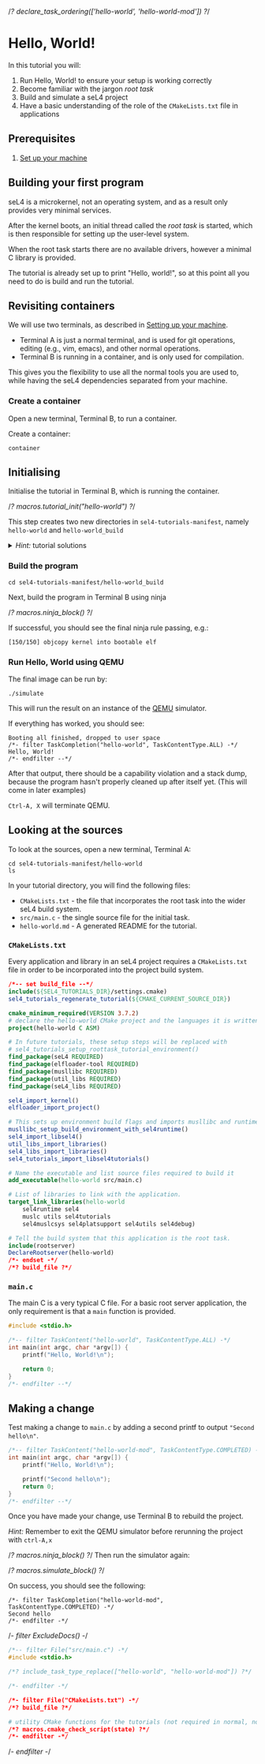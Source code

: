 <!--
  Copyright 2017, Data61, CSIRO (ABN 41 687 119 230)

  SPDX-License-Identifier: BSD-2-Clause
-->

/*? declare_task_ordering(['hello-world', 'hello-world-mod']) ?*/
# Hello, World!

In this tutorial you will:

1. Run Hello, World! to ensure your setup is working correctly
2. Become familiar with the jargon *root task*
3. Build and simulate a seL4 project
4. Have a basic understanding of the role of the `CMakeLists.txt` file in applications

## Prerequisites
1. [Set up your machine](https://docs.sel4.systems/Tutorials/setting-up)

## Building your first program
seL4 is a microkernel, not an operating system, and as a result only provides very minimal services.

After the kernel boots, an initial thread called the *root task* is started, which is then responsible for setting up the user-level system.

When the root task starts there are no available drivers, however a minimal C library is provided.

The tutorial is already set up to print "Hello, world!", so at this point  all you need to do is build and run the tutorial.

## Revisiting containers

We will use two terminals, as described in [Setting up your machine](https://docs.sel4.systems/Tutorials/setting-up#mapping-a-container).
 - Terminal A is just a normal terminal, and is used for git operations, editing (e.g., vim, emacs), and other normal operations.
 - Terminal B is running in a container, and is only used for compilation.

This gives you the flexibility to use all the normal tools you are used to, while having the seL4 dependencies separated from your machine.

### Create a container

Open a new terminal, Terminal B, to run a container.


Create a container:

```
container
```

## Initialising

Initialise the tutorial in Terminal B, which is running the container.

/*? macros.tutorial_init("hello-world") ?*/

This step creates two new directories in `sel4-tutorials-manifest`, namely `hello-world` and `hello-world_build`

<details markdown='1'>

<summary><em>Hint:</em> tutorial solutions</summary>
<br>
All tutorials come with complete solutions. To get solutions run:

/*? macros.tutorial_init_with_solution("hello-world") ?*/

This will generate another `hello-world` directory and `hello-world_build` directory, with unique names, e.g. `hello-world44h1po5q` and `hello-world44h1po5q_build`.

</details>



### Build the program

```
cd sel4-tutorials-manifest/hello-world_build
```

Next, build the program in Terminal B using ninja

/*? macros.ninja_block() ?*/

If successful, you should see the final ninja rule passing, e.g.:

```
[150/150] objcopy kernel into bootable elf
```

### Run Hello, World using QEMU

The final image can be run by:

```
./simulate
```

This will run the result on an instance of the [QEMU](https://www.qemu.org) simulator.

If everything has worked, you should see:

```
Booting all finished, dropped to user space
/*- filter TaskCompletion("hello-world", TaskContentType.ALL) -*/
Hello, World!
/*- endfilter --*/
```

After that output, there should be a capability violation and a stack dump,
because the program hasn't properly cleaned up after itself yet. (This will come in later examples)

`Ctrl-A, X` will terminate QEMU.

## Looking at the sources
To look at the sources, open a new terminal, Terminal A:

```
cd sel4-tutorials-manifest/hello-world
ls
```

In your tutorial directory, you will find the following files:
 * `CMakeLists.txt` - the file that incorporates the root task into the wider seL4 build system.
 * `src/main.c` - the single source file for the initial task.
 * `hello-world.md` - A generated README for the tutorial.

### `CMakeLists.txt`

Every application and library in an seL4 project requires a `CMakeLists.txt` file in order to be
 incorporated into the project build system.

```cmake
/*-- set build_file --*/
include(${SEL4_TUTORIALS_DIR}/settings.cmake)
sel4_tutorials_regenerate_tutorial(${CMAKE_CURRENT_SOURCE_DIR})

cmake_minimum_required(VERSION 3.7.2)
# declare the hello-world CMake project and the languages it is written in (just C)
project(hello-world C ASM)

# In future tutorials, these setup steps will be replaced with
# sel4_tutorials_setup_roottask_tutorial_environment()
find_package(seL4 REQUIRED)
find_package(elfloader-tool REQUIRED)
find_package(musllibc REQUIRED)
find_package(util_libs REQUIRED)
find_package(seL4_libs REQUIRED)

sel4_import_kernel()
elfloader_import_project()

# This sets up environment build flags and imports musllibc and runtime libraries.
musllibc_setup_build_environment_with_sel4runtime()
sel4_import_libsel4()
util_libs_import_libraries()
sel4_libs_import_libraries()
sel4_tutorials_import_libsel4tutorials()

# Name the executable and list source files required to build it
add_executable(hello-world src/main.c)

# List of libraries to link with the application.
target_link_libraries(hello-world
    sel4runtime sel4
    muslc utils sel4tutorials
    sel4muslcsys sel4platsupport sel4utils sel4debug)

# Tell the build system that this application is the root task. 
include(rootserver)
DeclareRootserver(hello-world)
/*- endset -*/
/*? build_file ?*/
```

### `main.c`

The main C is a very typical C file. For a basic root server application, the only requirement is that 
a `main` function is provided. 

```c
#include <stdio.h>

/*-- filter TaskContent("hello-world", TaskContentType.ALL) -*/
int main(int argc, char *argv[]) {
    printf("Hello, World!\n");

    return 0;
}
/*- endfilter --*/
```

## Making a change

Test making a change to `main.c` by adding a second printf to output `"Second hello\n"`.

```c
/*-- filter TaskContent("hello-world-mod", TaskContentType.COMPLETED) -*/
int main(int argc, char *argv[]) {
    printf("Hello, World!\n");

    printf("Second hello\n");
    return 0;
}
/*- endfilter --*/
```

Once you have made your change, use Terminal B to rebuild the project.

*Hint:* Remember to exit the QEMU simulator before rerunning the project with `ctrl-A,x`

/*? macros.ninja_block() ?*/
Then run the simulator again:

/*? macros.simulate_block() ?*/

On success, you should see the following:

```
/*- filter TaskCompletion("hello-world-mod", TaskContentType.COMPLETED) -*/
Second hello
/*- endfilter -*/
```

/*- filter ExcludeDocs() -*/

```c
/*-- filter File("src/main.c") -*/
#include <stdio.h>

/*? include_task_type_replace(["hello-world", "hello-world-mod"]) ?*/

/*- endfilter -*/
```
```cmake
/*- filter File("CMakeLists.txt") -*/
/*? build_file ?*/

# utility CMake functions for the tutorials (not required in normal, non-tutorial applications)
/*? macros.cmake_check_script(state) ?*/
/*- endfilter -*/
```
/*- endfilter -*/
